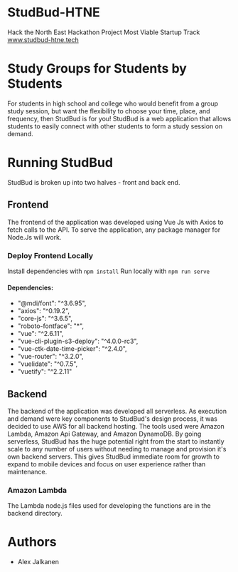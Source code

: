 # StudBud-HTNE
Hack the North East Hackathon Project
Most Viable Startup Track
www.studbud-htne.tech

# Study Groups for Students by Students
For students in high school and college who would benefit from a group study session, but want the flexibility to choose your time, place, and frequency, then StudBud is for you! StudBud is a web application that allows students to easily connect with other students to form a study session on demand.

# Running StudBud
StudBud is broken up into two halves - front and back end.

## Frontend
The frontend of the application was developed using Vue Js with Axios to fetch calls to the API. To serve the application, any package manager for Node.Js will work.

### Deploy Frontend Locally
Install dependencies with ```npm install```
Run locally with ```npm run serve```

#### Dependencies:
-   "@mdi/font": "^3.6.95",
-   "axios": "^0.19.2",
-   "core-js": "^3.6.5",
-   "roboto-fontface": "*",
-   "vue": "^2.6.11",
-   "vue-cli-plugin-s3-deploy": "^4.0.0-rc3",
-   "vue-ctk-date-time-picker": "^2.4.0",
-   "vue-router": "^3.2.0",
-   "vuelidate": "^0.7.5",
-   "vuetify": "^2.2.11"

## Backend
The backend of the application was developed all serverless. As execution and demand were key components to StudBud's design process, it was decided to use AWS for all backend hosting. The tools used were Amazon Lambda, Amazon Api Gateway, and Amazon DynamoDB. By going serverless, StudBud has the huge potential right from the start to instantly scale to any number of users without needing to manage and provision it's own backend servers. This gives StudBud immediate room for growth to expand to mobile devices and focus on user experience rather than maintenance. 

### Amazon Lambda
The Lambda node.js files used for developing the functions are in the backend directory.


# Authors
- Alex Jalkanen
